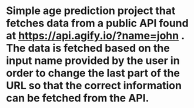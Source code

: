 # Simple age prediction project that fetches data from a public API found at https://api.agify.io/?name=john . The data is fetched based on the input name provided by the user in order to change the last part of the URL so that the correct information can be fetched from the API.